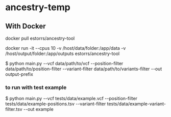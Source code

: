 # ancestry-temp

## With Docker
docker pull estorrs/ancestry-tool

docker run -it --cpus 10 -v /host/data/folder:/app/data -v /host/output/folder:/app/outputs estorrs/ancestry-tool

$ python main.py --vcf data/path/to/vcf --position-filter data/path/to/position-filter --variant-filter data/path/to/variants-filter --out output-prefix

### to run with test example
$ python main.py --vcf tests/data/example.vcf --position-filter tests/data/example-positions.tsv --variant-filter tests/data/example-variant-filter.tsv --out example

